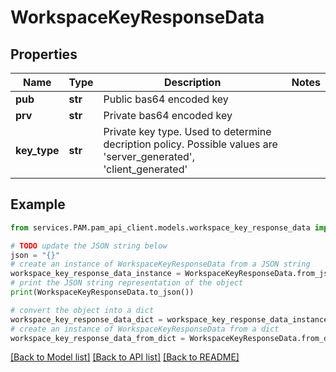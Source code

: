 # WorkspaceKeyResponseData


## Properties

Name | Type | Description | Notes
------------ | ------------- | ------------- | -------------
**pub** | **str** | Public bas64 encoded key | 
**prv** | **str** | Private bas64 encoded key | 
**key_type** | **str** | Private key type. Used to determine decription policy. Possible values are &#39;server_generated&#39;, &#39;client_generated&#39; | 

## Example

```python
from services.PAM.pam_api_client.models.workspace_key_response_data import WorkspaceKeyResponseData

# TODO update the JSON string below
json = "{}"
# create an instance of WorkspaceKeyResponseData from a JSON string
workspace_key_response_data_instance = WorkspaceKeyResponseData.from_json(json)
# print the JSON string representation of the object
print(WorkspaceKeyResponseData.to_json())

# convert the object into a dict
workspace_key_response_data_dict = workspace_key_response_data_instance.to_dict()
# create an instance of WorkspaceKeyResponseData from a dict
workspace_key_response_data_from_dict = WorkspaceKeyResponseData.from_dict(workspace_key_response_data_dict)
```
[[Back to Model list]](../README.md#documentation-for-models) [[Back to API list]](../README.md#documentation-for-api-endpoints) [[Back to README]](../README.md)


